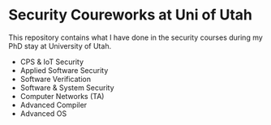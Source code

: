 # Security Coureworks at Uni of Utah

This repository contains what I have done in the security courses during my PhD stay at University of Utah.

- CPS & IoT Security
- Applied Software Security
- Software Verification
- Software & System Security
- Computer Networks (TA)
- Advanced Compiler
- Advanced OS

